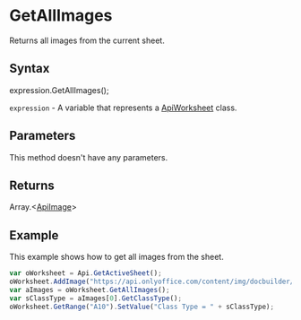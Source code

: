 # GetAllImages

Returns all images from the current sheet.

## Syntax

expression.GetAllImages();

`expression` - A variable that represents a [ApiWorksheet](../ApiWorksheet.md) class.

## Parameters

This method doesn't have any parameters.

## Returns

Array.<[ApiImage](../../ApiImage/ApiImage.md)>

## Example

This example shows how to get all images from the sheet.

```javascript
var oWorksheet = Api.GetActiveSheet();
oWorksheet.AddImage("https://api.onlyoffice.com/content/img/docbuilder/examples/coordinate_aspects.png", 60 * 36000, 35 * 36000, 0, 2 * 36000, 0, 3 * 36000);
var aImages = oWorksheet.GetAllImages();
var sClassType = aImages[0].GetClassType();
oWorksheet.GetRange("A10").SetValue("Class Type = " + sClassType);
```
